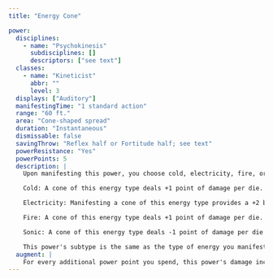 ```yaml
---
title: "Energy Cone"

power:
  disciplines:
    - name: "Psychokinesis"
      subdisciplines: []
      descriptors: ["see text"]
  classes:
    - name: "Kineticist"
      abbr: ""
      level: 3
  displays: ["Auditory"]
  manifestingTime: "1 standard action"
  range: "60 ft."
  area: "Cone-shaped spread"
  duration: "Instantaneous"
  dismissable: false
  savingThrow: "Reflex half or Fortitude half; see text"
  powerResistance: "Yes"
  powerPoints: 5
  description: |
    Upon manifesting this power, you choose cold, electricity, fire, or sonic. You create a cone of energy of the chosen type, extending outward from your hand, that deals 5d6 points of damage to every creature or object within the area.

    Cold: A cone of this energy type deals +1 point of damage per die. The saving throw to reduce damage from a cold cone is a Fortitude save instead of a Reflex save.

    Electricity: Manifesting a cone of this energy type provides a +2 bonus to the save DC and a +2 bonus on manifester level checks for the purpose of overcoming power resistance.

    Fire: A cone of this energy type deals +1 point of damage per die.

    Sonic: A cone of this energy type deals -1 point of damage per die and ignores an object's hardness.

    This power's subtype is the same as the type of energy you manifest.
  augment: |
    For every additional power point you spend, this power's damage increases by one die (d6). For each extra two dice of damage, this power's save DC increases by 1.
---
```

